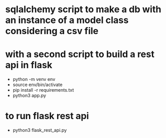 # sqlalchemy script to make a db with an instance of a model class considering a csv file
# with a second script to build a rest api in flask

- python -m venv env
- source env/bin/activate
- pip install -r requirements.txt
- python3 app.py
# to run flask rest api
- python3 flask_rest_api.py
